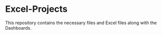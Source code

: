 # Excel-Projects
This repository contains the necessary files and Excel files along with the Dashboards.
